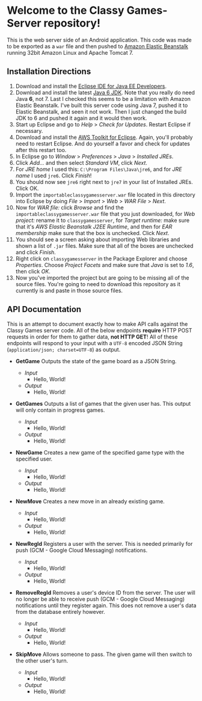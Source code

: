 Welcome to the Classy Games-Server repository!
======================================
This is the web server side of an Android application. This code was made to be exported as a `war` file and then pushed to [Amazon Elastic Beanstalk](https://aws.amazon.com/elasticbeanstalk/) running 32bit Amazon Linux and Apache Tomcat 7.


Installation Directions
-----------------------
1. Download and install the [Eclipse IDE for Java EE Developers](http://eclipse.org/downloads/packages/eclipse-ide-java-ee-developers/junosr1).
2. Download and install the latest [Java 6 JDK](http://www.oracle.com/technetwork/java/javase/downloads/index.html). Note that you really do need Java **6**, not 7. Last I checked this seems to be a limitation with Amazon Elastic Beanstalk. I've built this server code using Java 7, pushed it to Elastic Beanstalk, and seen it not work. Then I just changed the build JDK to 6 and pushed it again and it would then work.
3. Start up Eclipse and go to *Help* > *Check for Updates*. Restart Eclipse if necessary.
4. Download and install the [AWS Toolkit for Eclipse](https://aws.amazon.com/eclipse/). Again, you'll probably need to restart Eclipse. And do yourself a favor and check for updates after this restart too.
5. In Eclipse go to *Window* > *Preferences* > *Java* > *Installed JREs*.
6. Click *Add...* and then select *Standard VM*, click *Next*.
7. For *JRE home* I used this: `C:\Program Files\Java\jre6`, and for *JRE name* I used `jre6`. Click *Finish*!
8. You should now see `jre6` right next to `jre7` in your list of Installed JREs. Click OK.
9. Import the `importableclassygamesserver.war` file located in this directory into Eclipse by doing *File* > *Import* > *Web* > *WAR File* > *Next*.
10. Now for *WAR file:* click *Browse* and find the `importableclassygamesserver.war` file that you just downloaded, for *Web project:* rename it to `classygamesserver`, for *Target runtime:* make sure that it's *AWS Elastic Beanstalk J2EE Runtime*, and then for *EAR membership* make sure that the box is unchecked. Click *Next*.
11. You should see a screen asking about importing Web libraries and shown a list of `.jar` files. Make sure that all of the boxes are unchecked and click *Finish*.
12. Right click on `classygamesserver` in the Package Explorer and choose *Properties*. Choose *Project Facets* and make sure that *Java* is set to *1.6*, then click *OK*.
13. Now you've imported the project but are going to be missing all of the source files. You're going to need to download this repository as it currently is and paste in those source files.


API Documentation
-----------------
This is an attempt to document exactly how to make API calls against the Classy Games server code. All of the below endpoints **require** HTTP POST requests in order for them to gather data, **not HTTP GET**! All of these endpoints will respond to your input with a `UTF-8` encoded JSON String (`application/json; charset=UTF-8`) as output.

+ **GetGame** Outputs the state of the game board as a JSON String.
    + *Input*
        + Hello, World!
    + *Output*
        + Hello, World!

+ **GetGames** Outputs a list of games that the given user has. This output will only contain in progress games.
    + *Input*
        + Hello, World!
    + *Output*
        + Hello, World!

+ **NewGame** Creates a new game of the specified game type with the specified user.
    + *Input*
        + Hello, World!
    + *Output*
        + Hello, World!

+ **NewMove** Creates a new move in an already existing game.
    + *Input*
        + Hello, World!
    + *Output*
        + Hello, World!

+ **NewRegId** Registers a user with the server. This is needed primarily for push (GCM - Google Cloud Messaging) notifications.
    + *Input*
        + Hello, World!
    + *Output*
        + Hello, World!

+ **RemoveRegId** Removes a user's device ID from the server. The user will no longer be able to receive push (GCM - Google Cloud Messaging) notifications until they register again. This does not remove a user's data from the database entirely however.
    + *Input*
        + Hello, World!
    + *Output*
        + Hello, World!

+ **SkipMove** Allows someone to pass. The given game will then switch to the other user's turn.
    + *Input*
        + Hello, World!
    + *Output*
        + Hello, World!